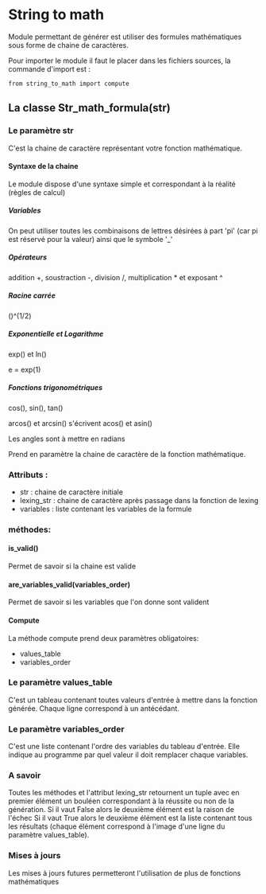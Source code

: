 # String to math
Module permettant de générer est utiliser des formules mathématiques sous forme de chaine de caractères.


Pour importer le module il faut le placer dans les fichiers sources, la commande d'import est : 

```
from string_to_math import compute
```

## La classe Str_math_formula(str)

### Le paramètre str

C'est la chaine de caractère représentant votre fonction mathématique.

#### Syntaxe de la chaine
Le module dispose d'une syntaxe simple et correspondant à la réalité (règles de calcul)
##### Variables
On peut utiliser toutes les combinaisons de lettres désirées à part 'pi' (car pi est réservé pour la valeur) ainsi que le symbole '_'
##### Opérateurs
addition +, soustraction -, division /, multiplication * et exposant ^ 
##### Racine carrée
()^(1/2)
##### Exponentielle et Logarithme
exp() et ln()

e = exp(1)
##### Fonctions trigonométriques
cos(), sin(), tan()

arcos() et arcsin() s'écrivent acos() et asin()

Les angles sont à mettre en radians

Prend en paramètre la chaine de caractère de la fonction mathématique.

### Attributs :
* str : chaine de caractère initiale
* lexing_str : chaine de caractère après passage dans la fonction de lexing
* variables : liste contenant les variables de la formule

### méthodes:

#### is_valid()
Permet de savoir si la chaine est valide
#### are_variables_valid(variables_order) 
Permet de savoir si les variables que l'on donne sont valident
#### Compute
La méthode compute prend deux paramètres obligatoires:
* values_table
* variables_order


### Le paramètre values_table

C'est un tableau contenant toutes valeurs d'entrée à mettre dans la fonction générée.
Chaque ligne correspond à un antécédant.

### Le paramètre variables_order
C'est une liste contenant l'ordre des variables du tableau d'entrée. Elle indique au programme par quel valeur il doit remplacer chaque variables.


### A savoir
Toutes les méthodes et l'attribut lexing_str retournent un tuple avec en premier élément un bouléen correspondant à la réussite ou non de la génération. 
Si il vaut False alors le deuxième élément est la raison de l'échec
Si il vaut True alors le deuxième élément est la liste contenant tous les résultats (chaque élément correspond à l'image d'une ligne du paramètre values_table).



### Mises à jours
Les mises à jours futures permetteront l'utilisation de plus de fonctions mathématiques
